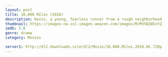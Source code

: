 ```yaml
---
layout: post
title: 10,000 Miles (2016)
description: Kevin, a young, fearless runner from a rough neighborhood in Taiwan, falls in love with his tough coach Ellie. When Ellie becomes sick and distant, Kevin fights to survive and conquer the famous 10,000 Miles Silk Road Ultramarathon in order to win her heart.
thumbnail: https://images-na.ssl-images-amazon.com/images/M/MV5BZWIxY2IwNmItNzY4NC00YWE0LTlhN2MtNDMwZjRlNzZiNGE2L2ltYWdlL2ltYWdlXkEyXkFqcGdeQXVyMjYwNzU1MDQ@._V1_QL50_.jpg
imdb: 5.6
genre: drama
category: Movies

server1: http://dl2.downloado.site/dl2/Movie/10.000.Miles.2016.HC.720p.WEBrip.Ganool-%5BDownloado.site%5D.mkv
---
```

